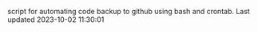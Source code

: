 script for automating code backup to github using bash and crontab. Last updated 2023-10-02 11:30:01
